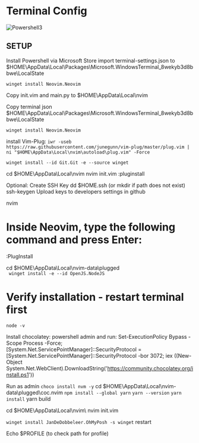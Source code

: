# Terminal Config

![Powershell3](https://github.com/MrOlof/terminal-configs/assets/100124559/c25c480a-97e8-4b9d-a978-cfd4af09c726)


## SETUP

Install Powershell via Microsoft Store
import terminal-settings.json to $HOME\AppData\Local\Packages\Microsoft.WindowsTerminal_8wekyb3d8bbwe\LocalState

```winget install Neovim.Neovim```

Copy init.vim and main.py to 
$HOME\AppData\Local\nvim

Copy terminal json
$HOME\AppData\Local\Packages\Microsoft.WindowsTerminal_8wekyb3d8bbwe\LocalState

```winget install Neovim.Neovim```

install Vim-Plug:
```iwr -useb https://raw.githubusercontent.com/junegunn/vim-plug/master/plug.vim | ni "$HOME\AppData\Local\nvim\autoload\plug.vim" -Force ```

``` winget install --id Git.Git -e --source winget ```

cd $HOME\AppData\Local\nvim
nvim init.vim
:pluginstall

Optional:
Create SSH Key
dd $HOME\.ssh (or mkdir if path does not exist)
ssh-keygen 
Upload keys to developers settings in github

nvim
# Inside Neovim, type the following command and press Enter:
:PlugInstall

cd $HOME\AppData\Local\nvim-data\plugged\
``` winget install -e --id OpenJS.NodeJS```
# Verify installation - restart terminal first
```node -v``` 

Install chocolatey:
powershell admin and run:
Set-ExecutionPolicy Bypass -Scope Process -Force; [System.Net.ServicePointManager]::SecurityProtocol = [System.Net.ServicePointManager]::SecurityProtocol -bor 3072; iex ((New-Object System.Net.WebClient).DownloadString('https://community.chocolatey.org/install.ps1'))

Run as admin
```choco install nvm -y```
cd $HOME\AppData\Local\nvim-data\plugged\coc.nvim
```npm install --global yarn```
````yarn --version````
````yarn install````
yarn build

cd $HOME\AppData\Local\nvim\ 
nvim init.vim

````winget install JanDeDobbeleer.OhMyPosh -s winget````
restart

Echo $PROFILE (to check path for profile)

